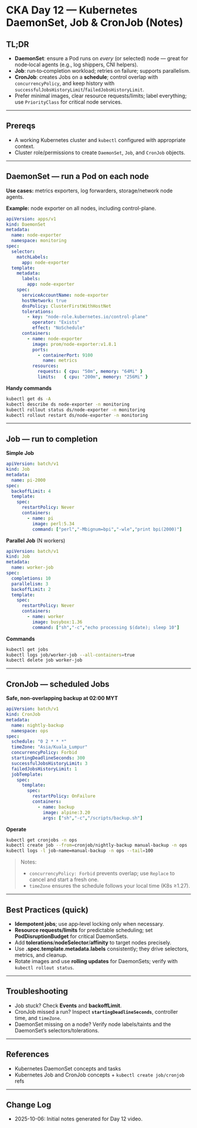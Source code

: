 # CKA Day 12 — Kubernetes **DaemonSet**, **Job** & **CronJob** (Notes)


## TL;DR
- **DaemonSet**: ensure a Pod runs on *every* (or selected) node — great for node‑local agents (e.g., log shippers, CNI helpers).  
- **Job**: run‑to‑completion workload; retries on failure; supports parallelism.  
- **CronJob**: creates Jobs on a **schedule**; control overlap with `concurrencyPolicy`, and keep history with `successfulJobsHistoryLimit`/`failedJobsHistoryLimit`.  
- Prefer minimal images, clear resource requests/limits; label everything; use `PriorityClass` for critical node services.

---

## Prereqs
- A working Kubernetes cluster and `kubectl` configured with appropriate context.
- Cluster role/permissions to create `DaemonSet`, `Job`, and `CronJob` objects.

---

## DaemonSet — run a Pod on each node
**Use cases:** metrics exporters, log forwarders, storage/network node agents.

**Example:** node exporter on all nodes, including control-plane.
```yaml
apiVersion: apps/v1
kind: DaemonSet
metadata:
  name: node-exporter
  namespace: monitoring
spec:
  selector:
    matchLabels:
      app: node-exporter
  template:
    metadata:
      labels:
        app: node-exporter
    spec:
      serviceAccountName: node-exporter
      hostNetwork: true
      dnsPolicy: ClusterFirstWithHostNet
      tolerations:
        - key: "node-role.kubernetes.io/control-plane"
          operator: "Exists"
          effect: "NoSchedule"
      containers:
        - name: node-exporter
          image: prom/node-exporter:v1.8.1
          ports:
            - containerPort: 9100
              name: metrics
          resources:
            requests: { cpu: "50m", memory: "64Mi" }
            limits:   { cpu: "200m", memory: "256Mi" }
```

**Handy commands**
```bash
kubectl get ds -A
kubectl describe ds node-exporter -n monitoring
kubectl rollout status ds/node-exporter -n monitoring
kubectl rollout restart ds/node-exporter -n monitoring
```

---

## Job — run to completion
**Simple Job**
```yaml
apiVersion: batch/v1
kind: Job
metadata:
  name: pi-2000
spec:
  backoffLimit: 4
  template:
    spec:
      restartPolicy: Never
      containers:
        - name: pi
          image: perl:5.34
          command: ["perl","-Mbignum=bpi","-wle","print bpi(2000)"]
```

**Parallel Job** (N workers)
```yaml
apiVersion: batch/v1
kind: Job
metadata:
  name: worker-job
spec:
  completions: 10
  parallelism: 3
  backoffLimit: 2
  template:
    spec:
      restartPolicy: Never
      containers:
        - name: worker
          image: busybox:1.36
          command: ["sh","-c","echo processing $(date); sleep 10"]
```

**Commands**
```bash
kubectl get jobs
kubectl logs job/worker-job --all-containers=true
kubectl delete job worker-job
```

---

## CronJob — scheduled Jobs
**Safe, non-overlapping backup at 02:00 MYT**
```yaml
apiVersion: batch/v1
kind: CronJob
metadata:
  name: nightly-backup
  namespace: ops
spec:
  schedule: "0 2 * * *"
  timeZone: "Asia/Kuala_Lumpur"
  concurrencyPolicy: Forbid
  startingDeadlineSeconds: 300
  successfulJobsHistoryLimit: 3
  failedJobsHistoryLimit: 1
  jobTemplate:
    spec:
      template:
        spec:
          restartPolicy: OnFailure
          containers:
            - name: backup
              image: alpine:3.20
              args: ["sh","-c","/scripts/backup.sh"]
```

**Operate**
```bash
kubectl get cronjobs -n ops
kubectl create job --from=cronjob/nightly-backup manual-backup -n ops
kubectl logs -l job-name=manual-backup -n ops --tail=100
```

> Notes:
> - `concurrencyPolicy: Forbid` prevents overlap; use `Replace` to cancel and start a fresh one.
> - `timeZone` ensures the schedule follows your local time (K8s ≥1.27).

---

## Best Practices (quick)
- **Idempotent jobs**; use app‑level locking only when necessary.
- **Resource requests/limits** for predictable scheduling; set **PodDisruptionBudget** for critical DaemonSets.
- Add **tolerations**/**nodeSelector**/**affinity** to target nodes precisely.
- Use **.spec.template.metadata.labels** consistently; they drive selectors, metrics, and cleanup.
- Rotate images and use **rolling updates** for DaemonSets; verify with `kubectl rollout status`.

---

## Troubleshooting
- Job stuck? Check **Events** and **backoffLimit**.  
- CronJob missed a run? Inspect **`startingDeadlineSeconds`**, controller time, and `timeZone`.  
- DaemonSet missing on a node? Verify node labels/taints and the DaemonSet’s selectors/tolerations.

---

## References
- Kubernetes DaemonSet concepts and tasks  
- Kubernetes Job and CronJob concepts + `kubectl create job/cronjob` refs

---

## Change Log
- 2025-10-06: Initial notes generated for Day 12 video.
